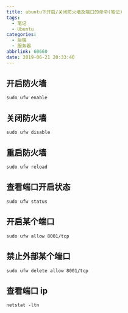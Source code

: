 ```yaml
---
title: ubuntu下开启/关闭防火墙及端口的命令(笔记)
tags:
  - 笔记
  - Ubuntu
categories:
  - 后端
  - 服务器
abbrlink: 60660
date: 2019-06-21 20:33:40
---
```


## 开启防火墙

```shell
sudo ufw enable
```

<!-- more -->

## 关闭防火墙

```shell
sudo ufw disable
```

## 重启防火墙

```shell
sudo ufw reload
```

## 查看端口开启状态

```shell
sudo ufw status
```

## 开启某个端口

```shell
sudo ufw allow 8001/tcp
```

## 禁止外部某个端口

```shell
sudo ufw delete allow 8001/tcp
```

## 查看端口 ip

```shell
netstat -ltn
```
